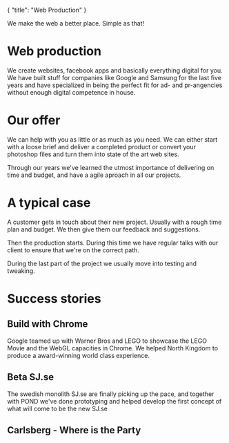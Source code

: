 {
   "title": "Web Production"
}

We make the web a better place. Simple as that!




Web production
==============

We create websites, facebook apps and basically everything digital for you. We have built stuff for companies like Google and Samsung for the last five years and have specialized in being the perfect fit for ad- and pr-angencies without enough digital competence in house.


Our offer
=========

We can help with you as little or as much as you need. We can either start with a loose brief and deliver a completed product or convert your photoshop files and turn them into state of the art web sites.

Through our years we've learned the utmost importance of delivering on time and budget, and have a agile aproach in all our projects.


A typical case
==============

A customer gets in touch about their new project. Usually with a rough time plan and budget. We then give them our feedback and suggestions.

Then the production starts. During this time we have regular talks with our client to ensure that we're on the correct path.

During the last part of the project we usually move into testing and tweaking.





Success stories
===============

Build with Chrome
-----------------

Google teamed up with Warner Bros and LEGO to showcase the LEGO Movie and the WebGL capacities in Chrome. We helped North Kingdom to produce a award-winning world class experience.


Beta SJ.se
----------

The swedish monolith SJ.se are finally picking up the pace, and together with POND we've done prototyping and helped develop the first concept of what will come to be the new SJ.se


Carlsberg - Where is the Party
------------------------------













